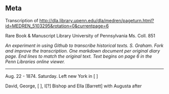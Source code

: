 ## Meta
Transcription of http://dla.library.upenn.edu/dla/medren/pageturn.html?id=MEDREN_5103295&rotation=0&currentpage=6 

Rare Book & Manuscript Library University of Pennsylvania Ms. Coll. 851

_An experiment in using Github to transcribe historical texts. S. Graham. Fork and improve the transcription. One markdown document per original diary page. End lines to match the original text. Text begins on page 6 in the Penn Libraries online viewer._

------

Aug. 22 - 1874. Saturday. Left new York in [ ]

David, George, [ ], I[?] Bishop and Ella [Barrett] with Augusta after


